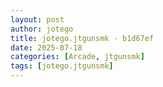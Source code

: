 ```yaml
---
layout: post
author: jotego
title: jotego.jtgunsmk - b1d67ef
date: 2025-07-18
categories: [Arcade, jtgunsmk]
tags: [jotego.jtgunsmk]
---
```


